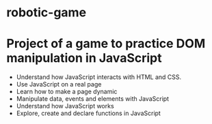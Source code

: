 # robotic-game

# Project of a game to practice DOM manipulation in JavaScript

- Understand how JavaScript interacts with HTML and CSS.
- Use JavaScript on a real page
- Learn how to make a page dynamic
- Manipulate data, events and elements with JavaScript
- Understand how JavaScript works
- Explore, create and declare functions in JavaScript
